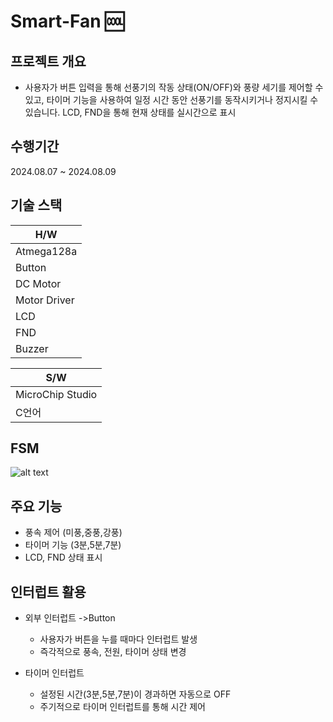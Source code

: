 # Smart-Fan :cool:

## 프로젝트 개요 
- 사용자가 버튼 입력을 통해 선풍기의 작동 상태(ON/OFF)와 풍량 세기를 제어할 수 있고, 타이머 기능을 
사용하여 일정 시간 동안 선풍기를 동작시키거나 정지시킬 수 있습니다. LCD, FND을 통해 현재 상태를 실시간으로 표시
## 수행기간 
2024.08.07 ~ 2024.08.09

## 기술 스택
|H/W|
|---|
|Atmega128a|
|Button|
|DC Motor|
|Motor Driver|
|LCD|
|FND|
|Buzzer|

|S/W|
|---|
|MicroChip Studio|
|C언어|

## FSM
![alt text](image.png)

## 주요 기능
- 풍속 제어 (미풍,중풍,강풍)
- 타이머 기능 (3분,5분,7분)
- LCD, FND 상태 표시

## 인터럽트 활용
- 외부 인터럽트 ->Button
    - 사용자가 버튼을 누를 때마다 인터럽트 발생
    - 즉각적으로 풍속, 전원, 타이머 상태 변경

- 타이머 인터럽트
    - 설정된 시간(3분,5분,7분)이 경과하면 자동으로 OFF
    - 주기적으로 타이머 인터럽트를 통해 시간 제어

